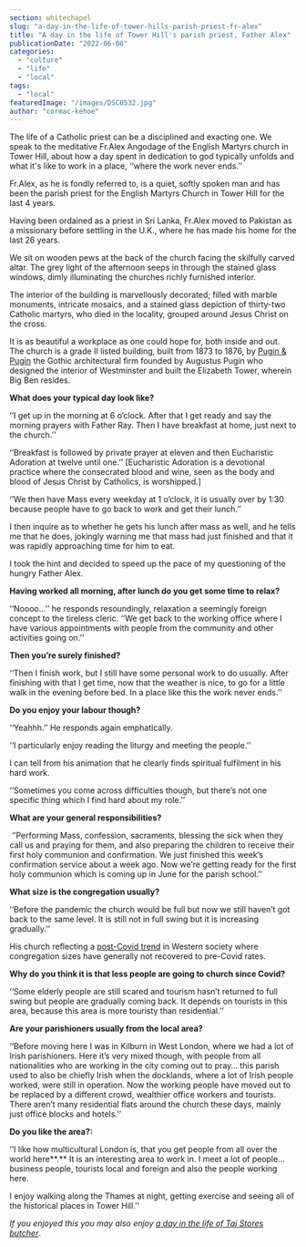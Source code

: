 ```yaml
---
section: whitechapel
slug: "a-day-in-the-life-of-tower-hills-parish-priest-fr-alex"
title: "A day in the life of Tower Hill's parish priest, Father Alex"
publicationDate: "2022-06-08"
categories: 
  - "culture"
  - "life"
  - "local"
tags: 
  - "local"
featuredImage: "/images/DSC0532.jpg"
author: "cormac-kehoe"
---
```


The life of a Catholic priest can be a disciplined and exacting one. We speak to the meditative Fr.Alex Angodage of the English Martyrs church in Tower Hill, about how a day spent in dedication to god typically unfolds and what it's like to work in a place, ‘‘where the work never ends.’’

Fr.Alex, as he is fondly referred to, is a quiet, softly spoken man and has been the parish priest for the English Martyrs Church in Tower Hill for the last 4 years.

Having been ordained as a priest in Sri Lanka, Fr.Alex moved to Pakistan as a missionary before settling in the U.K., where he has made his home for the last 26 years. 

We sit on wooden pews at the back of the church facing the skilfully carved altar. The grey light of the afternoon seeps in through the stained glass windows, dimly illuminating the churches richly furnished interior.

The interior of the building is marvellously decorated; filled with marble monuments, intricate mosaics, and a stained glass depiction of thirty-two Catholic martyrs, who died in the locality, grouped around Jesus Christ on the cross.

It is as beautiful a workplace as one could hope for, both inside and out. The church is a grade II listed building, built from 1873 to 1876, by [Pugin & Pugin](https://en.wikipedia.org/wiki/Pugin_%26_Pugin) the Gothic architectural firm founded by Augustus Pugin who designed the interior of Westminster and built the Elizabeth Tower, wherein Big Ben resides.

**What does your typical day look like?**

‘’I get up in the morning at 6 o’clock. After that I get ready and say the morning prayers with Father Ray. Then I have breakfast at home, just next to the church.’’

‘’Breakfast is followed by private prayer at eleven and then Eucharistic Adoration at twelve until one.’’ \[Eucharistic Adoration is a devotional practice where the consecrated blood and wine, seen as the body and blood of Jesus Christ by Catholics, is worshipped.\] 

‘’We then have Mass every weekday at 1 o’clock, it is usually over by 1:30 because people have to go back to work and get their lunch.’’

I then inquire as to whether he gets his lunch after mass as well, and he tells me that he does, jokingly warning me that mass had just finished and that it was rapidly approaching time for him to eat. 

I took the hint and decided to speed up the pace of my questioning of the hungry Father Alex.

**Having worked all morning, after lunch do you get some time to relax?**

‘‘Noooo…’’ he responds resoundingly, relaxation a seemingly foreign concept to the tireless cleric. ‘’We get back to the working office where I have various appointments with people from the community and other activities going on.’’

**Then you’re surely finished?**

‘‘Then I finish work, but I still have some personal work to do usually. After finishing with that I get time, now that the weather is nice, to go for a little walk in the evening before bed. In a place like this the work never ends.’’

**Do you enjoy your labour though?**

‘‘Yeahhh.’’ He responds again emphatically. 

‘‘I particularly enjoy reading the liturgy and meeting the people.’’

I can tell from his animation that he clearly finds spiritual fulfilment in his hard work.

‘‘Sometimes you come across difficulties though, but there’s not one specific thing which I find hard about my role.’’

**What are your general responsibilities?**

 ‘’Performing Mass, confession, sacraments, blessing the sick when they call us and praying for them, and also preparing the children to receive their first holy communion and confirmation. We just finished this week’s confirmation service about a week ago. Now we’re getting ready for the first holy communion which is coming up in June for the parish school.’’

**What size is the congregation usually?**

‘‘Before the pandemic the church would be full but now we still haven’t got back to the same level. It is still not in full swing but it is increasing gradually.’’

His church reflecting a [post-Covid trend](https://ifstudies.org/blog/the-decline-in-church-attendance-in-covid-america) in Western society where congregation sizes have generally not recovered to pre-Covid rates.

**Why do you think it is that less people are going to church since Covid?**

‘‘Some elderly people are still scared and tourism hasn’t returned to full swing but people are gradually coming back. It depends on tourists in this area, because this area is more touristy than residential.’’

**Are your parishioners usually from the local area?**

‘‘Before moving here I was in Kilburn in West London, where we had a lot of Irish parishioners. Here it’s very mixed though, with people from all nationalities who are working in the city coming out to pray… this parish used to also be chiefly Irish when the docklands, where a lot of Irish people worked, were still in operation. Now the working people have moved out to be replaced by a different crowd, wealthier office workers and tourists. There aren’t many residential flats around the church these days, mainly just office blocks and hotels.’’

**Do you like the area?:**

‘’I like how multicultural London is, that you get people from all over the world here**.** It is an interesting area to work in. I meet a lot of people… business people, tourists local and foreign and also the people working here.

I enjoy walking along the Thames at night, getting exercise and seeing all of the historical places in Tower Hill.’’

_If you enjoyed this you may also enjoy [a day in the life of Taj Stores butcher](https://whitechapellondon.co.uk/day-in-the-life-taj-stores/)_.
